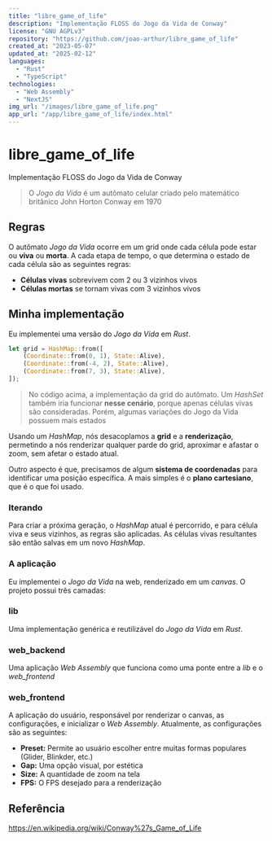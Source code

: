 ```yaml
---
title: "libre_game_of_life"
description: "Implementação FLOSS do Jogo da Vida de Conway"
license: "GNU AGPLv3"
repository: "https://github.com/joao-arthur/libre_game_of_life"
created_at: "2023-05-07"
updated_at: "2025-02-12"
languages:
  - "Rust"
  - "TypeScript"
technologies:
  - "Web Assembly"
  - "NextJS"
img_url: "/images/libre_game_of_life.png"
app_url: "/app/libre_game_of_life/index.html"
---
```


# libre_game_of_life

Implementação FLOSS do Jogo da Vida de Conway

> O _Jogo da Vida_ é um autômato celular criado pelo matemático britânico John Horton Conway em 1970

## Regras

O autômato _Jogo da Vida_ ocorre em um grid onde cada célula pode estar ou **viva** ou **morta**. A
cada etapa de tempo, o que determina o estado de cada célula são as seguintes regras:

- **Células vivas** sobrevivem com 2 ou 3 vizinhos vivos
- **Células mortas** se tornam vivas com 3 vizinhos vivos

## Minha implementação

Eu implementei uma versão do _Jogo da Vida_ em _Rust_.

```rust
let grid = HashMap::from([
    (Coordinate::from(0, 1), State::Alive),
    (Coordinate::from(-4, 2), State::Alive),
    (Coordinate::from(7, 3), State::Alive),
]);
```

> No código acima, a implementação da grid do autômato. Um _HashSet_ também iria funcionar **nesse
> cenário**, porque apenas células vivas são consideradas. Porém, algumas variações do Jogo da Vida
> possuem mais estados

Usando um _HashMap_, nós desacoplamos a **grid** e a **renderização**, permetindo a nós renderizar
qualquer parde do grid, aproximar e afastar o zoom, sem afetar o estado atual.

Outro aspecto é que, precisamos de algum **sistema de coordenadas** para identificar uma posição
específica. A mais simples é o **plano cartesiano**, que é o que foi usado.

### Iterando

Para criar a próxima geração, o _HashMap_ atual é percorrido, e para célula viva e seus vizinhos, as
regras são aplicadas. As células vivas resultantes são então salvas em um novo _HashMap_.

### A aplicação

Eu implementei o _Jogo da Vida_ na web, renderizado em um _canvas_. O projeto possui três camadas:

### lib

Uma implementação genérica e reutilizável do _Jogo da Vida_ em _Rust_.

### web_backend

Uma aplicação _Web Assembly_ que funciona como uma ponte entre a _lib_ e o _web_frontend_

### web_frontend

A aplicação do usuário, responsável por renderizar o canvas, as configurações, e inicializar o _Web
Assembly_. Atualmente, as configurações são as seguintes:

- **Preset:** Permite ao usuário escolher entre muitas formas populares (Glider, Blinkder, etc.)
- **Gap:** Uma opção visual, por estética
- **Size:** A quantidade de zoom na tela
- **FPS:** O FPS desejado para a renderização

## Referência

https://en.wikipedia.org/wiki/Conway%27s_Game_of_Life

